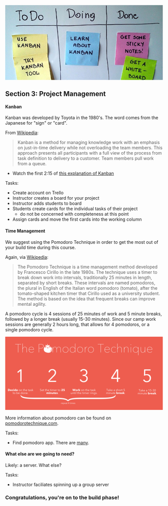 <img src="images/15817131058_dd9a47995e_o.jpg">

## Section 3: Project Management

#### Kanban

Kanban was developed by Toyota in the 1980's. The word comes from the Japanese for "sign" or "card".

From [Wikipedia](https://en.wikipedia.org/wiki/Kanban_(development)):

> Kanban is a method for managing knowledge work with an emphasis on just-in-time delivery while not overloading the team members. This approach presents all participants with a full view of the process from task definition to delivery to a customer. Team members pull work from a queue.

* Watch the first 2:15 of [this explanation of Kanban](https://www.youtube.com/watch?v=R8dYLbJiTUE)

Tasks:

* Create account on Trello
* Instructor creates a board for your project
* Instructor adds students to board
* Students create cards for the individual tasks of their project
  * do not be concerned with completeness at this point
* Assign cards and move the first cards into the working column

#### Time Management

We suggest using the Pomodoro Technique in order to get the most out of your build time during this course.

Again, via [Wikipedia](https://en.wikipedia.org/wiki/Pomodoro_Technique):

> The Pomodoro Technique is a time management method developed by Francesco Cirillo in the late 1980s. The technique uses a timer to break down work into intervals, traditionally 25 minutes in length, separated by short breaks. These intervals are named pomodoros, the plural in English of the Italian word pomodoro (tomato), after the tomato-shaped kitchen timer that Cirillo used as a university student. The method is based on the idea that frequent breaks can improve mental agility.

A pomodoro cycle is 4 sessions of 25 minutes of work and 5 minute breaks, followed by a longer break (usually 15-30 minutes). Since our camp work sessions are generally 2 hours long, that allows for 4 pomodoros, or a single pomodoro cycle.

![](images/pomodoro_image.png)

More information about pomodoro can be found on [pomodorotechnique.com](http://pomodorotechnique.com/).

Tasks:

* Find pomodoro app. There are [many](https://duckduckgo.com/?q=online+pomodoro+timer).

#### What else are we going to need?

Likely: a server. What else?

Tasks:

* Instructor faciliates spinning up a group server

### Congratulations, you're on to the build phase! 
